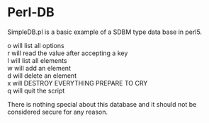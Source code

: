 # Perl-DB
SimpleDB.pl is a basic example of a SDBM type data base in perl5.


  o will list all options  
  r will read the value after accepting a key  
  l will list all elements  
  w will add an element  
  d will delete an element  
  x will DESTROY EVERYTHING PREPARE TO CRY  
  q will quit the script  



There is nothing special about this database and it should not be considered secure for any reason. 
